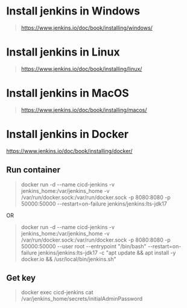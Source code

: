 # Install jenkins in Windows
> https://www.jenkins.io/doc/book/installing/windows/

# Install jenkins in Linux
> https://www.jenkins.io/doc/book/installing/linux/

# Install jenkins in MacOS
> https://www.jenkins.io/doc/book/installing/macos/

# Install jenkins in Docker
https://www.jenkins.io/doc/book/installing/docker/

## Run container
> docker run -d --name cicd-jenkins -v jenkins_home:/var/jenkins_home -v /var/run/docker.sock:/var/run/docker.sock -p 8080:8080 -p 50000:50000 --restart=on-failure jenkins/jenkins:lts-jdk17

OR

> docker run -d --name cicd-jenkins -v jenkins_home:/var/jenkins_home -v /var/run/docker.sock:/var/run/docker.sock -p 8080:8080 -p 50000:50000 --user root --entrypoint "/bin/bash" --restart=on-failure jenkins/jenkins:lts-jdk17 -c "apt update && apt install -y docker.io && /usr/local/bin/jenkins.sh"

## Get key
> docker exec cicd-jenkins cat /var/jenkins_home/secrets/initialAdminPassword